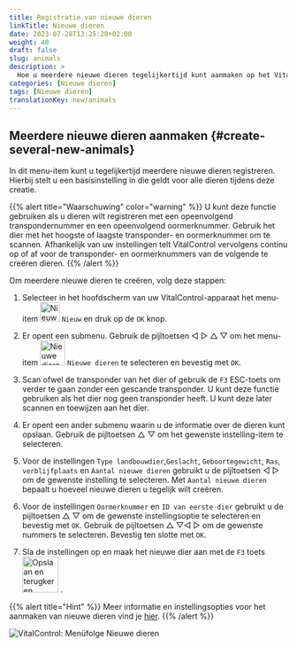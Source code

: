 ```yaml
---
title: Registratie van nieuwe dieren
linkTitle: Nieuwe dieren
date: 2023-07-28T13:25:28+02:00
weight: 40
draft: false
slug: animals
description: >
  Hoe u meerdere nieuwe dieren tegelijkertijd kunt aanmaken op het VitalControl-apparaat met één enkele actie.
categories: [Nieuwe dieren]
tags: [Nieuwe dieren]
translationKey: new/animals
---
```

## Meerdere nieuwe dieren aanmaken {#create-several-new-animals}

In dit menu-item kunt u tegelijkertijd meerdere nieuwe dieren registreren. Hierbij stelt u een basisinstelling in die geldt voor alle dieren tijdens deze creatie.

{{% alert title="Waarschuwing" color="warning" %}}
U kunt deze functie gebruiken als u dieren wilt registreren met een opeenvolgend transpondernummer en een opeenvolgend oormerknummer. Gebruik het dier met het hoogste of laagste transponder- en oormerknummer om te scannen. Afhankelijk van uw instellingen telt VitalControl vervolgens continu op of af voor de transponder- en oormerknummers van de volgende te creëren dieren.
{{% /alert %}}

Om meerdere nieuwe dieren te creëren, volg deze stappen:

1. Selecteer in het hoofdscherm van uw VitalControl-apparaat het menu-item <img src="/icons/main/new-animal.svg" width="35" align="bottom" alt="Nieuw dier" /> `Nieuw` en druk op de `OK` knop.

2. Er opent een submenu. Gebruik de pijltoetsen ◁ ▷ △ ▽ om het menu-item <img src="/icons/main/new-animals.svg" width="45" align="bottom" alt="Nieuwe dieren" /> `Nieuwe dieren` te selecteren en bevestig met `OK`.

3. Scan ofwel de transponder van het dier of gebruik de `F3` ESC-toets om verder te gaan zonder een gescande transponder. U kunt deze functie gebruiken als het dier nog geen transponder heeft. U kunt deze later scannen en toewijzen aan het dier.

4. Er opent een ander submenu waarin u de informatie over de dieren kunt opslaan. Gebruik de pijltoetsen △ ▽ om het gewenste instelling-item te selecteren.

5. Voor de instellingen `Type landbouwdier`,`Geslacht`, `Geboortegewicht`, `Ras`, `verblijfplaats` en `Aantal nieuwe dieren` gebruikt u de pijltoetsen ◁ ▷ om de gewenste instelling te selecteren. Met `Aantal nieuwe dieren` bepaalt u hoeveel nieuwe dieren u tegelijk wilt creëren.

6. Voor de instellingen `Oormerknummer` en `ID van eerste dier` gebruikt u de pijltoetsen △ ▽ om de gewenste instellingsoptie te selecteren en bevestig met `OK`. Gebruik de pijltoetsen △ ▽◁ ▷ om de gewenste nummers te selecteren. Bevestig ten slotte met `OK`.

7. Sla de instellingen op en maak het nieuwe dier aan met de `F3` toets &nbsp;<img src="/icons/footer/save_exit.svg" width="65" align="bottom" alt="Opslaan en terugkeren" />&nbsp;.

{{% alert title="Hint" %}}
Meer informatie en instellingsopties voor het aanmaken van nieuwe dieren vind je [hier](../../settings/animal-registration/).
{{% /alert %}}

   ![VitalControl: Menüfolge Nieuwe dieren](../images/newanimals.png "Nieuwe dieren aanmaken")
